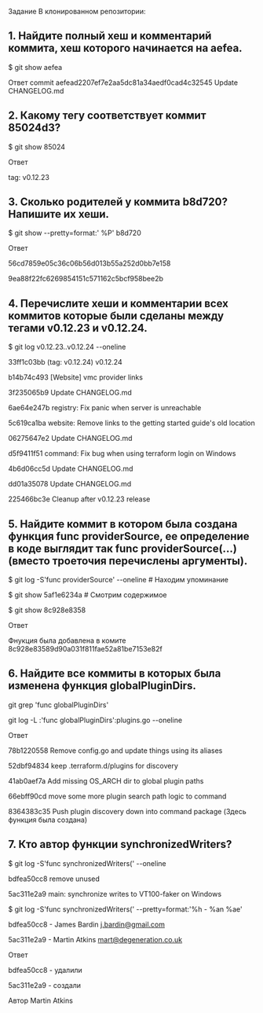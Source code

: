Задание
В клонированном репозитории:

## 1. Найдите полный хеш и комментарий коммита, хеш которого начинается на aefea.
$ git show aefea

Ответ 
commit aefead2207ef7e2aa5dc81a34aedf0cad4c32545
Update CHANGELOG.md

## 2. Какому тегу соответствует коммит 85024d3?
$ git show 85024

Ответ 

tag: v0.12.23

## 3. Сколько родителей у коммита b8d720? Напишите их хеши.

$ git show --pretty=format:' %P' b8d720

Ответ 

56cd7859e05c36c06b56d013b55a252d0bb7e158

9ea88f22fc6269854151c571162c5bcf958bee2b

## 4. Перечислите хеши и комментарии всех коммитов которые были сделаны между тегами v0.12.23 и v0.12.24.

$ git log v0.12.23..v0.12.24 --oneline

33ff1c03bb (tag: v0.12.24) v0.12.24

b14b74c493 [Website] vmc provider links

3f235065b9 Update CHANGELOG.md

6ae64e247b registry: Fix panic when server is unreachable

5c619ca1ba website: Remove links to the getting started guide's old location

06275647e2 Update CHANGELOG.md

d5f9411f51 command: Fix bug when using terraform login on Windows

4b6d06cc5d Update CHANGELOG.md

dd01a35078 Update CHANGELOG.md

225466bc3e Cleanup after v0.12.23 release


## 5. Найдите коммит в котором была создана функция func providerSource, ее определение в коде выглядит так func providerSource(...) (вместо троеточия перечислены аргументы).

 $ git log -S'func providerSource' --oneline # Находим упоминание
 
 $ git show 5af1e6234a # Смотрим содержимое
 
 $ git show 8c928e8358
 
 Ответ 
 
 Фнукция была добавлена в комите 8c928e83589d90a031f811fae52a81be7153e82f
 
## 6. Найдите все коммиты в которых была изменена функция globalPluginDirs.

git grep 'func globalPluginDirs'

git log -L :'func globalPluginDirs':plugins.go --oneline

Ответ

78b1220558 Remove config.go and update things using its aliases

52dbf94834 keep .terraform.d/plugins for discovery

41ab0aef7a Add missing OS_ARCH dir to global plugin paths

66ebff90cd move some more plugin search path logic to command

8364383c35 Push plugin discovery down into command package (Здесь функция была создана)

## 7. Кто автор функции synchronizedWriters?
$ git log -S'func synchronizedWriters(' --oneline

bdfea50cc8 remove unused

5ac311e2a9 main: synchronize writes to VT100-faker on Windows


$ git log -S'func synchronizedWriters(' --pretty=format:'%h - %an %ae'

bdfea50cc8 - James Bardin j.bardin@gmail.com

5ac311e2a9 - Martin Atkins mart@degeneration.co.uk

Ответ

bdfea50cc8 - удалили

5ac311e2a9 - создали

Автор Martin Atkins

